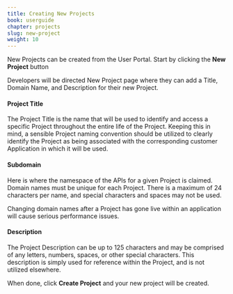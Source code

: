 ```yaml
---
title: Creating New Projects
book: userguide
chapter: projects
slug: new-project
weight: 10
---
```

New Projects can be created from the User Portal. Start by clicking the **New Project** button

Developers will be directed New Project page where they can add a Title, Domain Name, and Description for their new Project.

#### Project Title

The Project Title is the name that will be used to identify and access a specific Project throughout the entire life of the Project.  Keeping this in mind, a sensible Project naming convention should be utilized to clearly identify the Project as being associated with the corresponding customer Application in which it will be used.  

#### Subdomain

Here is where the namespace of the APIs for a given Project is claimed.
Domain names must be unique for each Project. There is a maximum of 24 characters per name, and special characters and spaces may not be used.

<p class="note">Changing domain names after a Project has gone live within an application will cause serious performance issues.</p>

#### Description

The Project Description can be up to 125 characters and may be comprised of any letters, numbers, spaces, or other special characters. This description is simply used for reference within the Project, and is not utilized elsewhere.

When done, click **Create Project** and your new project will be created.
